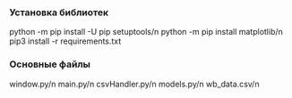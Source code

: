 ### Установка библиотек
python -m pip install -U pip setuptools/n
python -m pip install matplotlib/n
pip3 install -r requirements.txt

### Основные файлы
window.py/n
main.py/n
csvHandler.py/n
models.py/n
wb_data.csv/n
